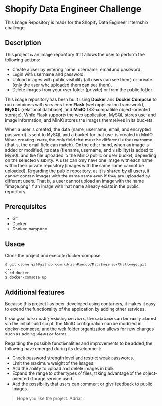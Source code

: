 # Shopify Data Engineer Challenge
This Image Repository is made for the Shopify Data Engineer Internship challenge.

## Description
This project is an image repository that allows the user to perform the following actions:
 - Create a user by entering name, username, email and password.
 - Login with username and password.
 - Upload images with public visibility (all users can see them) or private (only the user who uploaded them can see them).
 - Delete images from your user folder (private) or from the public folder.

This image repository has been built using **Docker** and **Docker Compose** to run containers with services from **Flask** (web application framework), **MySQL** (relational database), and **MinIO** (S3-compatible object-oriented storage).
While Flask supports the web application, MySQL stores user and image information, and MinIO stores the images themselves in its buckets.

When a user is created, the data (name, username, email, and encrypted password) is sent to MySQL and a bucket for that user is created in MinIO. When creating users, the only field that must be different is the username (that is, the email field can match).
On the other hand, when an image is added or modified, its data (filename, username, and visibility) is added to MySQL and the file uploaded to the MinIO public or user bucket, depending on the selected visibility. A user can only have one image with each name within their private repository (images with the same name cannot be uploaded). Regarding the public repository, as it is shared by all users, it cannot contain images with the same name even if they are uploaded by different users. That is, a user cannot upload an image with the name "image.png" if an image with that name already exists in the public repository.

## Prerequisites
 - Git
 - Docker
 - Docker-compose

## Usage
Clone the project and execute docker-compose.
```
$ git clone git@github.com:AdrianRiesco/DataEngineerChallenge.git
...
$ cd docker
$ docker-compose up
```

## Additional features
Because this project has been developed using containers, it makes it easy to extend the functionality of the application by adding other services.

If our goal is to modify existing services, the database can be easily altered via the initial build script, the MinIO configuration can be modified in docker-compose, and the web folder organization allows for new changes such as adding views or forms.

Regarding the possible functionalities and improvements to be added, the following have emerged during its development:
 - Check password strength level and restrict weak passwords.
 - Limit the maximum weight of the images.
 - Add the ability to upload and delete images in bulk.
 - Expand the range to other types of files, taking advantage of the object-oriented storage service used.
 - Add the possibility that users can comment or give feedback to public images.

 >Hope you like the project. Adrian.